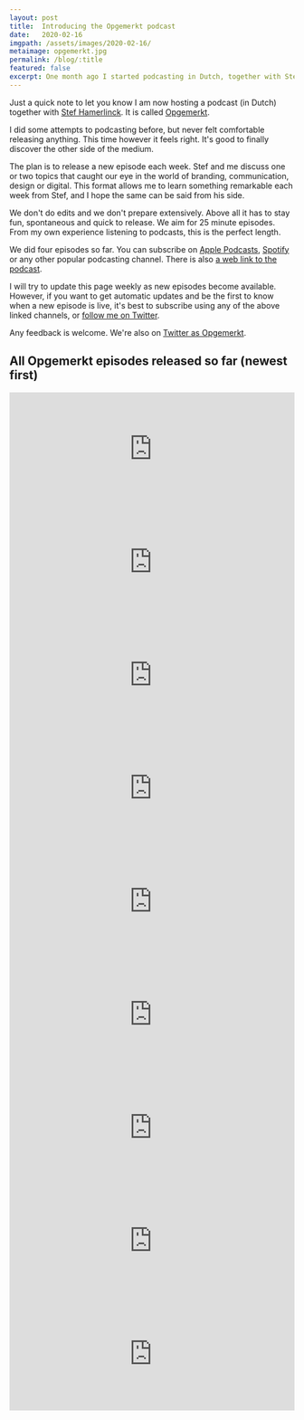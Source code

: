 ```yaml
---
layout: post
title:  Introducing the Opgemerkt podcast
date:   2020-02-16
imgpath: /assets/images/2020-02-16/
metaimage: opgemerkt.jpg
permalink: /blog/:title
featured: false
excerpt: One month ago I started podcasting in Dutch, together with Stef Hamerlinck. The podcast is called Opgemerkt. We do a weekly episode talking branding, design, strategy and digital.
---
```

Just a quick note to let you know I am now hosting a podcast (in Dutch) together with [Stef Hamerlinck](http://stefhamerlinck.be). It is called [Opgemerkt](https://opgemerkt.simplecast.com/).

I did some attempts to podcasting before, but never felt comfortable releasing anything. This time however it feels right. It's good to finally discover the other side of the medium.

The plan is to release a new episode each week. Stef and me discuss one or two topics that caught our eye in the world of branding, communication, design or digital. This format allows me to learn something remarkable each week from Stef, and I hope the same can be said from his side.

We don't do edits and we don't prepare extensively. Above all it has to stay fun, spontaneous and quick to release. We aim for 25 minute episodes. From my own experience listening to podcasts, this is the perfect length.

We did four episodes so far. You can subscribe on [Apple Podcasts](https://podcasts.apple.com/be/podcast/opgemerkt/id1496559514?l=nl&i=1000465229575), [Spotify](https://open.spotify.com/show/5cDsraxmbx7B0B33O1xz5L?si=WipTG2yJQOu0tQIT-v5wxw) or any other popular podcasting channel. There is also [a web link to the podcast](https://opgemerkt.simplecast.com).

I will try to update this page weekly as new episodes become available. However, if you want to get automatic updates and be the first to know when a new episode is live, it's best to subscribe using any of the above linked channels, or [follow me on Twitter](https://twitter.com/bytte).

Any feedback is welcome. We're also on [Twitter as Opgemerkt](https://twitter.com/opgemerktpod).

## All Opgemerkt episodes released so far (newest first)

<iframe height="200px" width="100%" frameborder="no" scrolling="no" seamless src="https://player.simplecast.com/f787eaa1-9388-4930-88ae-8389c50877a6?dark=false"></iframe>

<iframe height="200px" width="100%" frameborder="no" scrolling="no" seamless src="https://player.simplecast.com/6864d0b7-68aa-4ea2-93b1-ef01c0a66cab?dark=false"></iframe>

<iframe height="200px" width="100%" frameborder="no" scrolling="no" seamless src="https://player.simplecast.com/018aad77-22b2-4409-9d97-c9504806dc11?dark=false"></iframe>

<iframe height="200px" width="100%" frameborder="no" scrolling="no" seamless src="https://player.simplecast.com/47bef2a5-38a8-4a8f-94b8-601638d0dd5d?dark=false"></iframe>

<iframe height="200px" width="100%" frameborder="no" scrolling="no" seamless src="https://player.simplecast.com/c5d2b0b1-18dd-4d08-94bf-73f1b3542586?dark=false"></iframe>

<iframe height="200px" width="100%" frameborder="no" scrolling="no" seamless src="https://player.simplecast.com/de88879f-7438-42da-9b1f-90c7eb430d69?dark=false"></iframe>

<iframe height="200px" width="100%" frameborder="no" scrolling="no" seamless src="https://player.simplecast.com/7b976a42-597a-492f-b9f0-ba4e074855cf?dark=false"></iframe>

<iframe height="200px" width="100%" frameborder="no" scrolling="no" seamless src="https://player.simplecast.com/7a2500b5-a320-44b0-904b-4b51d9c89be7?dark=false"></iframe>

<iframe height="200px" width="100%" frameborder="no" scrolling="no" seamless src="https://player.simplecast.com/153b0f17-dacf-428f-a90d-41937c7c9985?dark=false"></iframe>
